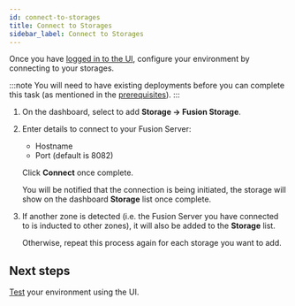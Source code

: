 ```yaml
---
id: connect-to-storages
title: Connect to Storages
sidebar_label: Connect to Storages
---
```


Once you have [logged in to the UI](./install-ui.md#login), configure your environment by connecting to your storages.

:::note
You will need to have existing deployments before you can complete this task (as mentioned in the [prerequisites](../preparation/prerequisites-ui.md#existing-deployments)).
:::

1. On the dashboard, select to add **Storage -> Fusion Storage**.

1. Enter details to connect to your Fusion Server:

   * Hostname
   * Port (default is 8082)
   
   Click **Connect** once complete.

   You will be notified that the connection is being initiated, the storage will show on the dashboard **Storage** list once complete.

1. If another zone is detected (i.e. the Fusion Server you have connected to is inducted to other zones), it will also be added to the **Storage** list.

   Otherwise, repeat this process again for each storage you want to add.

## Next steps

[Test](../testing/test-ui.md) your environment using the UI.